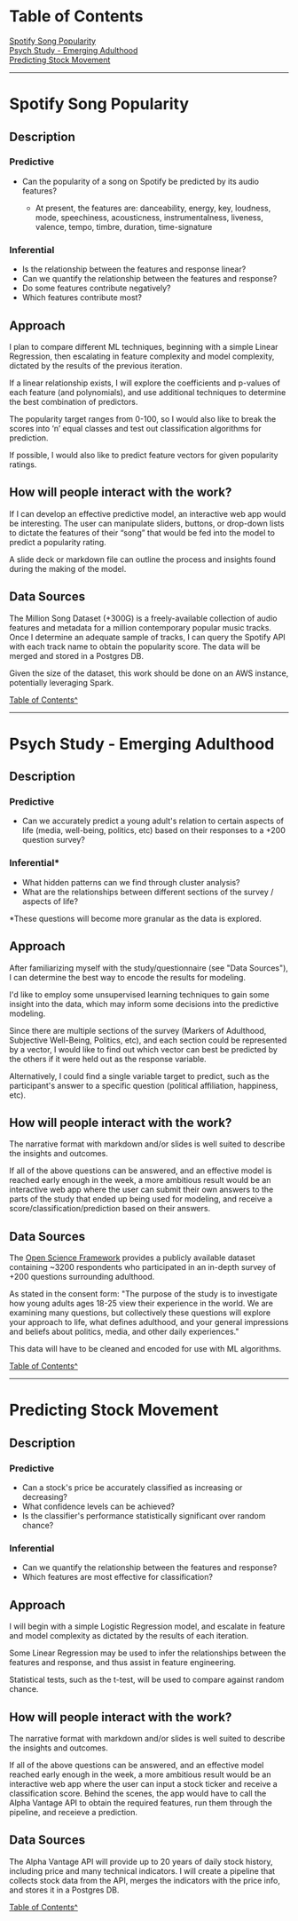 <a name="top"></a>
# Table of Contents
[Spotify Song Popularity](#spotify)<br>
[Psych Study - Emerging Adulthood](#eammi)<br>
[Predicting Stock Movement](#stock)<br>

---
<a name="spotify"></a>
# Spotify Song Popularity

## Description
### Predictive
* Can the popularity of a song on Spotify be predicted by its audio features? 

	* At present, the features are: danceability, energy, key, loudness, mode, speechiness, acousticness, instrumentalness, liveness, valence, tempo, timbre, duration, time-signature

### Inferential 
* Is the relationship between the features and response linear?
* Can we quantify the relationship between the features and response? 
* Do some features contribute negatively?
* Which features contribute most?



## Approach

I plan to compare different ML techniques, beginning with a simple Linear Regression, then escalating in feature complexity and model complexity, dictated by the results of the previous iteration. 

If a linear relationship exists, I will explore the coefficients and p-values of each feature (and polynomials), and use additional techniques to determine the best combination of predictors. 

The popularity target ranges from 0-100, so I would also like to break the scores into ‘n’ equal classes and test out classification algorithms for prediction. 

If possible, I would also like to predict feature vectors for given popularity ratings.



## How will people interact with the work?

If I can develop an effective predictive model, an interactive web app would be interesting. The user can manipulate sliders, buttons, or drop-down lists to dictate the features of their “song” that would be fed into the model to predict a popularity rating.

A slide deck or markdown file can outline the process and insights found during the making of the model.

## Data Sources

The Million Song Dataset (+300G) is a freely-available collection of audio features and metadata for a million contemporary popular music tracks. Once I determine an adequate sample of tracks, I can query the Spotify API with each track name to obtain the popularity score. The data will be merged and stored in a Postgres DB.

Given the size of the dataset, this work should be done on an AWS instance, potentially leveraging Spark.


[Table of Contents^](#top)<br>

---
<a name="eammi"></a>
# Psych Study - Emerging Adulthood 

## Description

### Predictive
* Can we accurately predict a young adult's relation to certain aspects of life (media, well-being, politics, etc) based on their responses to a +200 question survey?


### Inferential\*
* What hidden patterns can we find through cluster analysis?
* What are the relationships between different sections of the survey / aspects of life?

\*These questions will become more granular as the data is explored.

## Approach
After familiarizing myself with the study/questionnaire (see "Data Sources"), I can determine the best way to encode the results for modeling. 

I'd like to employ some unsupervised learning techniques to gain some insight into the data, which may inform some decisions into the predictive modeling. 

Since there are multiple sections of the survey (Markers of Adulthood, Subjective Well-Being, Politics, etc), and each section could be represented by a vector, I would like to find out which vector can best be predicted by the others if it were held out as the response variable. 

Alternatively, I could find a single variable target to predict, such as the participant's answer to a specific question (political affiliation, happiness, etc).


## How will people interact with the work?
The narrative format with markdown and/or slides is well suited to describe the insights and outcomes. 

If all of the above questions can be answered, and an effective model is reached early enough in the week, a more ambitious result would be an interactive web app where the user can submit their own answers to the parts of the study that ended up being used for modeling, and receive a score/classification/prediction based on their answers.

## Data Sources
The [Open Science Framework](https://osf.io/) provides a publicly available dataset containing ~3200 respondents who participated in an in-depth survey of +200 questions surrounding adulthood.

As stated in the consent form:
"The purpose of the study is to investigate how young adults ages 18­-25 view their experience in the world. We are examining many questions, but collectively these questions will explore your approach to life, what defines adulthood, and your general impressions and beliefs about politics, media, and other daily experiences."

This data will have to be cleaned and encoded for use with ML algorithms. 

[Table of Contents^](#top)<br>

---
<a name="stock"></a>
# Predicting Stock Movement 

## Description
### Predictive
* Can a stock's price be accurately classified as increasing or decreasing?
* What confidence levels can be achieved?
* Is the classifier's performance statistically significant over random chance?

### Inferential 
* Can we quantify the relationship between the features and response? 
* Which features are most effective for classification?

## Approach

I will begin with a simple Logistic Regression model, and escalate in feature and model complexity as dictated by the results of each iteration. 

Some Linear Regression may be used to infer the relationships between the features and response, and thus assist in feature engineering. 

Statistical tests, such as the t-test, will be used to compare against random chance.

## How will people interact with the work?
The narrative format with markdown and/or slides is well suited to describe the insights and outcomes. 

If all of the above questions can be answered, and an effective model reached early enough in the week, a more ambitious result would be an interactive web app where the user can input a stock ticker and receive a classification score. Behind the scenes, the app would have to call the Alpha Vantage API to obtain the required features, run them through the pipeline, and receieve a prediction. 

## Data Sources

The Alpha Vantage API will provide up to 20 years of daily stock history, including price and many technical indicators. I will create a pipeline that collects stock data from the API, merges the indicators with the price info, and stores it in a Postgres DB.

[Table of Contents^](#top)<br>
